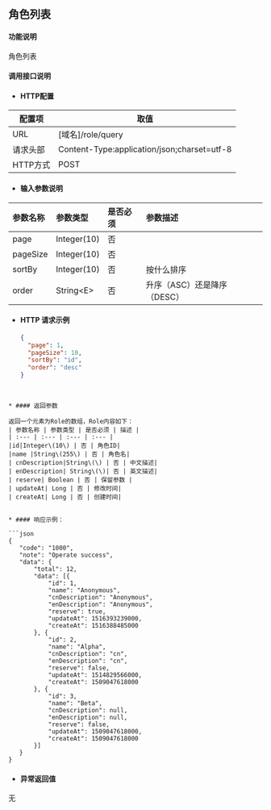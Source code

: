 ## 角色列表

#### 功能说明

角色列表

#### 调用接口说明

* #### HTTP配置

| 配置项 | 取值 |
| --- | --- |
| URL | \[域名\]/role/query |
| 请求头部 | Content-Type:application/json;charset=utf-8 |
| HTTP方式 | POST |

* #### 输入参数说明

| 参数名称 | 参数类型 | 是否必须 | 参数描述 |
| :--- | :--- | :--- | :--- |
| page | Integer\(10\) | 否 |  |
| pageSize | Integer\(10\) | 否 |  |
| sortBy | Integer\(10\) | 否 | 按什么排序 |
| order | String&lt;E&gt; | 否 | 升序（ASC）还是降序（DESC） |

* #### HTTP 请求示例

  ```json
  {
    "page": 1,
    "pageSize": 10,
    "sortBy": "id",
    "order": "desc"
  }
 
 ```
 
* #### 返回参数

 返回一个元素为Role的数组，Role内容如下：
| 参数名称 | 参数类型 | 是否必须 | 描述 |
| :--- | :--- | :--- | :--- |
|id|Integer\(10\) | 否 | 角色ID|
|name |String\(255\) | 否 | 角色名|
| cnDescription|String\(\) | 否 | 中文描述|
| enDescription| String\(\)| 否 | 英文描述|
| reserve| Boolean | 否 | 保留参数 |
| updateAt| Long | 否 | 修改时间|
| createAt| Long | 否 | 创建时间|


* #### 响应示例：

```json
{
	"code": "1000",
	"note": "Operate success",
	"data": {
		"total": 12,
		"data": [{
			"id": 1,
			"name": "Anonymous",
			"cnDescription": "Anonymous",
			"enDescription": "Anonymous",
			"reserve": true,
			"updateAt": 1516393239000,
			"createAt": 1516388485000
		}, {
			"id": 2,
			"name": "Alpha",
			"cnDescription": "cn",
			"enDescription": "cn",
			"reserve": false,
			"updateAt": 1514829566000,
			"createAt": 1509047618000
		}, {
			"id": 3,
			"name": "Beta",
			"cnDescription": null,
			"enDescription": null,
			"reserve": false,
			"updateAt": 1509047618000,
			"createAt": 1509047618000
		}]
	}
}
```

* #### 异常返回值

无

